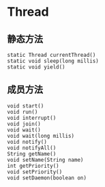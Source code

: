 # Thread
## 静态方法
    static Thread currentThread()
    static void sleep(long millis)
    static void yield()
## 成员方法
    void start()
    void run()
    void interrupt()
    void join()
    void wait()
    void wait(long millis)
    void notify()
    void notifyAll()
    String getName()
    void setName(String name)
    int getPriority()
    void setPriority()
    void setDaemon(boolean on)